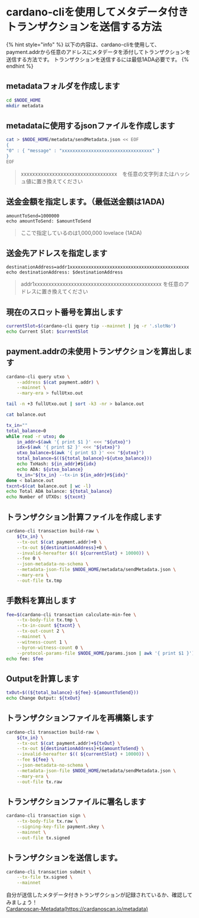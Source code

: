 

# cardano-cliを使用してメタデータ付きトランザクションを送信する方法

{% hint style="info" %}
以下の内容は、cardano-cliを使用して、payment.addrから任意のアドレスにメタデータを添付してトランザクションを送信する方法です。 トランザクションを送信するには最低1ADA必要です。
{% endhint %}

## metadataフォルダを作成します
```bash
cd $NODE_HOME
mkdir metadata
```

## metadataに使用するjsonファイルを作成します
```bash
cat > $NODE_HOME/metadata/sendMetadata.json << EOF
{
"0" : { "message" : "xxxxxxxxxxxxxxxxxxxxxxxxxxxxxxxxxx" }
}
EOF
```
> xxxxxxxxxxxxxxxxxxxxxxxxxxxxxxxxxx　を任意の文字列またはハッシュ値に置き換えてください

## 送金金額を指定します。（最低送金額は1ADA)
```
amountToSend=1000000
echo amountToSend: $amountToSend
```
> ここで指定しているのは1,000,000 lovelace (1ADA)

## 送金先アドレスを指定します
```
destinationAddress=addr1xxxxxxxxxxxxxxxxxxxxxxxxxxxxxxxxxxxxxxxxxxxxx
echo destinationAddress: $destinationAddress
```
> addr1xxxxxxxxxxxxxxxxxxxxxxxxxxxxxxxxxxxxxxxxxxxxx を任意のアドレスに置き換えてください

## 現在のスロット番号を算出します
```bash
currentSlot=$(cardano-cli query tip --mainnet | jq -r '.slotNo')
echo Current Slot: $currentSlot
```

## payment.addrの未使用トランザクションを算出します
```bash
cardano-cli query utxo \
    --address $(cat payment.addr) \
    --mainnet \
    --mary-era > fullUtxo.out

tail -n +3 fullUtxo.out | sort -k3 -nr > balance.out

cat balance.out

tx_in=""
total_balance=0
while read -r utxo; do
    in_addr=$(awk '{ print $1 }' <<< "${utxo}")
    idx=$(awk '{ print $2 }' <<< "${utxo}")
    utxo_balance=$(awk '{ print $3 }' <<< "${utxo}")
    total_balance=$((${total_balance}+${utxo_balance}))
    echo TxHash: ${in_addr}#${idx}
    echo ADA: ${utxo_balance}
    tx_in="${tx_in} --tx-in ${in_addr}#${idx}"
done < balance.out
txcnt=$(cat balance.out | wc -l)
echo Total ADA balance: ${total_balance}
echo Number of UTXOs: ${txcnt}
```

## トランザクション計算ファイルを作成します
```bash
cardano-cli transaction build-raw \
    ${tx_in} \
    --tx-out $(cat payment.addr)+0 \
    --tx-out ${destinationAddress}+0 \
    --invalid-hereafter $(( ${currentSlot} + 10000)) \
    --fee 0 \
    --json-metadata-no-schema \
    --metadata-json-file $NODE_HOME/metadata/sendMetadata.json \
    --mary-era \
    --out-file tx.tmp
```

## 手数料を算出します

```bash
fee=$(cardano-cli transaction calculate-min-fee \
    --tx-body-file tx.tmp \
    --tx-in-count ${txcnt} \
    --tx-out-count 2 \
    --mainnet \
    --witness-count 1 \
    --byron-witness-count 0 \
    --protocol-params-file $NODE_HOME/params.json | awk '{ print $1 }')
echo fee: $fee
```

## Outputを計算します
```bash
txOut=$((${total_balance}-${fee}-${amountToSend}))
echo Change Output: ${txOut}
```

## トランザクションファイルを再構築します
```bash
cardano-cli transaction build-raw \
    ${tx_in} \
    --tx-out $(cat payment.addr)+${txOut} \
    --tx-out ${destinationAddress}+${amountToSend} \
    --invalid-hereafter $(( ${currentSlot} + 10000)) \
    --fee ${fee} \
    --json-metadata-no-schema \
    --metadata-json-file $NODE_HOME/metadata/sendMetadata.json \
    --mary-era \
    --out-file tx.raw
```

## トランザクションファイルに署名します
```bash
cardano-cli transaction sign \
    --tx-body-file tx.raw \
    --signing-key-file payment.skey \
    --mainnet \
    --out-file tx.signed
```


## トランザクションを送信します。
```bash
cardano-cli transaction submit \
    --tx-file tx.signed \
    --mainnet
```

自分が送信したメタデータ付きトランザクションが記録されているか、確認してみましょう！  
[Cardanoscan-Metadata(https://cardanoscan.io/metadata)](https://cardanoscan.io/metadata)